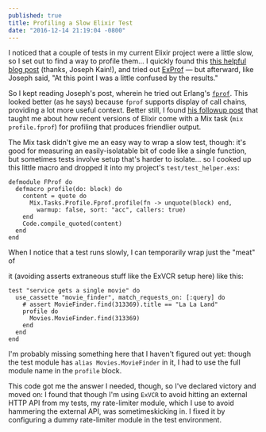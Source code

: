```yaml
---
published: true
title: Profiling a Slow Elixir Test
date: "2016-12-14 21:19:04 -0800"
---
```


I noticed that a couple of tests in my current Elixir project were a little
slow, so I set out to find a way to profile them... I quickly found this <a
href="http://learningelixir.joekain.com/profiling-elixir/">this
helpful blog post</a> (thanks, Joseph Kain!), and tried out <a
href="https://github.com/parroty/exprof">ExProf</a> &mdash; but afterward, like
Joseph said, "At this point I was a little confused by the results."

So I kept reading Joseph's post, wherein he tried out Erlang's <a
href="http://erlang.org/doc/man/fprof.html">`fprof`</a>. This looked better (as
he says) because `fprof` supports display of call chains, providing a lot more
useful context. Better still, I found <a
href="http://learningelixir.joekain.com/mix-profile/">his followup post</a> that
taught me about how recent versions of Elixir come with a Mix task (`mix profile.fprof`) for profiling that produces friendlier output.

The Mix task didn't give me an easy way to wrap a slow test, though: it's good
for measuring an easily-isolatable bit of code like a single function, but
sometimes tests involve setup that's harder to isolate... so I cooked up this
little macro and dropped it into my project's `test/test_helper.exs`:

```
defmodule FProf do
  defmacro profile(do: block) do
    content = quote do
      Mix.Tasks.Profile.Fprof.profile(fn -> unquote(block) end,
        warmup: false, sort: "acc", callers: true)
    end
    Code.compile_quoted(content)
  end
end
```

<!--more-->When I notice that a test runs slowly, I can temporarily wrap just the "meat" of

it (avoiding asserts extraneous stuff like the ExVCR setup here) like this:

```
test "service gets a single movie" do
  use_cassette "movie_finder", match_requests_on: [:query] do
    # assert MovieFinder.find(313369).title == "La La Land"
    profile do
      Movies.MovieFinder.find(313369)
    end
  end
end
```

I'm probably missing something here that I haven't figured out yet: though the
test module has `alias Movies.MovieFinder` in it, I had to use the full module
name in the `profile` block.

This code got me the answer I needed, though, so I've declared victory and moved
on: I found that though I'm using `ExVCR` to avoid hitting an external HTTP API
from my tests, my rate-limiter module, which I use to avoid hammering the
external API, was sometimeskicking in. I fixed it by configuring a dummy
rate-limiter module in the test environment.
